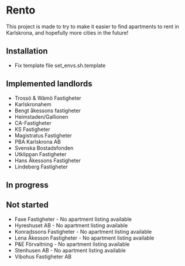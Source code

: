 # Rento

This project is made to try to make it easier to find apartments to rent in Karlskrona, and hopefully
more cities in the future!

## Installation
* Fix template file set_envs.sh.template


## Implemented landlords
* Trossö & Wämö Fastigheter
* Karlskronahem
* Bengt åkessons fastigheter
* Heimstaden/Gallionen
* CA-Fastigheter
* KS Fastigheter
* Magistratus Fastigheter
* PBA Karlskrona AB
* Svenska Bostadsfonden
* Utklippan Fastigheter
* Hans Åkessons Fastigheter
* Lindeberg Fastigheter 

## In progress

## Not started
* Faxe Fastigheter - No apartment listing available
* Hyreshuset AB - No apartment listing available
* Konradssons Fastigheter - No apartment listing available
* Lena Åkesson Fastigheter - No apartment listing available
* P&E Förvaltning - No apartment listing available
* Stenhusen AB - No apartment listing available
* Vibohus Fastigheter AB
